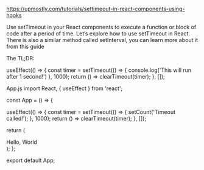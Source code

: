 

https://upmostly.com/tutorials/settimeout-in-react-components-using-hooks


Use setTimeout in your React components to execute a function or block of code after a period of time. Let’s explore how to use setTimeout in React. There is also a similar method called setInterval, you can learn more about it from this guide

The TL;DR:

useEffect(() => {
  const timer = setTimeout(() => {
    console.log('This will run after 1 second!')
  }, 1000);
  return () => clearTimeout(timer);
}, []);


App.js
import React, { useEffect } from 'react';

const App = () => {
  
  useEffect(() => {
    const timer = setTimeout(() => {
      setCount('Timeout called!');
    }, 1000);
    return () => clearTimeout(timer);
  }, []);

  return (
    <div>
      Hello, World
    </div>
  );
};

export default App;
